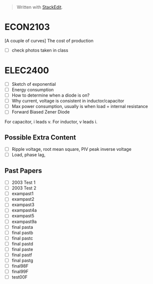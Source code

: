 


> Written with [StackEdit](https://stackedit.io/).

# ECON2103
[A couple of curves] The cost of production

- [ ] check photos taken in class

# ELEC2400
- [ ] Sketch of exponential
- [ ] Energy consumption
- [ ] How to determine when a diode is on?
- [ ] Why current, voltage is consistent in inductor/capacitor
- [ ] Max power consumption, usually is when load = internal resistance
- [ ] Forward Biased Zener Diode

For capacitor, i leads v. For inductor, v leads i.

## Possible Extra Content
- [ ] Ripple voltage, root mean square, PIV peak inverse voltage
- [ ] Load, phase lag, 

## Past Papers
- [ ] 2003 Test 1
- [ ] 2003 Test 2
- [ ] exampast1
- [ ] exampast2
- [ ] exampast3
- [ ] exampast4a
- [ ] exampast5
- [ ] exampast9a
- [ ] final pasta
- [ ] final pastb
- [ ] final pastc
- [ ] final pastd
- [ ] final paste
- [ ] final pastf
- [ ] final pastg
- [ ] final98F
- [ ] final99F
- [ ] test00F
<!--stackedit_data:
eyJoaXN0b3J5IjpbLTk3NDk3NDM4OF19
-->